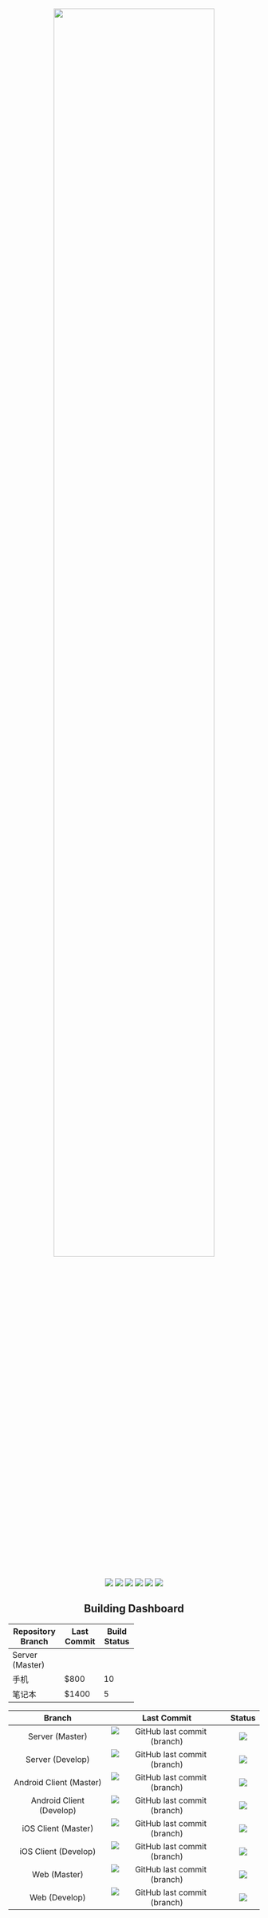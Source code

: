 <h1 align="center">
  <img width="80%" src="https://github.com/eyulingo/eyulingo-dashboard/blob/master/title.png?raw=true">
  </img>
</h1>

<p align="center">
  <a><img src="https://img.shields.io/badge/project%20name-eyulingo-ff69b4.svg?style=flat-square"></img></a>
  <a><img src="https://img.shields.io/badge/kotlin-1.3-f18e33.svg?style=flat-square&logo=kotlin"></img></a>
  <a><img src="https://img.shields.io/badge/database-MySQL-4479a1.svg?style=flat-square&logo=mysql"></img></a>
  <a><img src="https://img.shields.io/badge/database-MongoDB-47a248.svg?style=flat-square&logo=mongodb"></img></a>
  <a><img src="https://img.shields.io/badge/swift-5.0-fa7343.svg?logo=swift&style=flat-square"></img></a>
  <a><img src="https://img.shields.io/badge/iOS-13.0-lightgrey.svg?logo=apple&style=flat-square"></img></a>
</p>

<h2 align="center">
  <a>
    Building Dashboard
  </a>
</h2>

<div align="center" style="width: 18em">
    <table>
        <thead>
            <tr>
                <th>Repository Branch</th>
                <th>Last Commit</th>
                <th>Build Status</th>
            </tr>
        </thead>
        <tbody>
            <tr>
              <td>Server (Master)</td>
                <td><img src=""></img></td>
                <td><img src=""></img></td>
            </tr>
            <tr>
                <td>手机</td>
                <td>$800</td>
                <td>10</td>
            </tr>
            <tr>
                <td>笔记本</td>
                <td>$1400</td>
                <td>5</td>
            </tr>
        </tbody>
    </table>
</div>
  
  
| Branch | Last Commit | Status |
 :-: | :-: | :-:
| Server (Master) | ![GitHub last commit (branch)](https://img.shields.io/github/last-commit/eyulingo/eyulingo-server/master.svg?style=flat-square) | ![](https://travis-ci.org/eyulingo/eyulingo-server.svg?branch=master)  |
| Server (Develop) | ![GitHub last commit (branch)](https://img.shields.io/github/last-commit/eyulingo/eyulingo-server/develop.svg?style=flat-square) | ![](https://travis-ci.org/eyulingo/eyulingo-server.svg?branch=develop) |
| Android Client (Master) | ![GitHub last commit (branch)](https://img.shields.io/github/last-commit/eyulingo/eyulingo-android/master.svg?style=flat-square) | ![](https://travis-ci.org/eyulingo/eyulingo-android.svg?branch=master)  |
| Android Client (Develop) | ![GitHub last commit (branch)](https://img.shields.io/github/last-commit/eyulingo/eyulingo-android/develop.svg?style=flat-square) | ![](https://travis-ci.org/eyulingo/eyulingo-android.svg?branch=develop) |
| iOS Client (Master) | ![GitHub last commit (branch)](https://img.shields.io/github/last-commit/eyulingo/eyulingo-ios/master.svg?style=flat-square) | ![](https://travis-ci.org/eyulingo/eyulingo-ios.svg?branch=master)  |
| iOS Client (Develop) | ![GitHub last commit (branch)](https://img.shields.io/github/last-commit/eyulingo/eyulingo-ios/develop.svg?style=flat-square) | ![](https://travis-ci.org/eyulingo/eyulingo-ios.svg?branch=develop)  |
| Web (Master) | ![GitHub last commit (branch)](https://img.shields.io/github/last-commit/eyulingo/eyulingo-web/master.svg?style=flat-square) | ![](https://travis-ci.org/eyulingo/eyulingo-web.svg?branch=master)  |
| Web (Develop) | ![GitHub last commit (branch)](https://img.shields.io/github/last-commit/eyulingo/eyulingo-web/develop.svg?style=flat-square) | ![](https://travis-ci.org/eyulingo/eyulingo-web.svg?branch=develop) |

